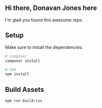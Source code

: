 ## Hi there, Donavan Jones here

I'm glad you found this awesome repo.

## Setup

Make sure to install the dependencies:

```bash
# composer
composer install

# npm
npm install


```

## Build Assets

```bash
npm run build:css
```
